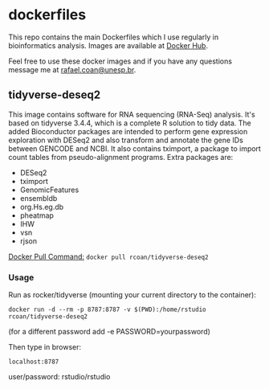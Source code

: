 # dockerfiles

This repo contains the main Dockerfiles which I use regularly in bioinformatics analysis. Images are available at [Docker Hub](https://hub.docker.com/u/rcoan).

Feel free to use these docker images and if you have any questions message me at rafael.coan@unesp.br.

## tidyverse-deseq2

This image contains software for RNA sequencing (RNA-Seq) analysis. It's based on tidyverse 3.4.4, which is a complete R solution to tidy data. The added Bioconductor packages are intended to perform gene expression exploration with DESeq2 and also transform and annotate the gene IDs between GENCODE and NCBI. It also contains tximport, a package to import count tables from pseudo-alignment programs. Extra packages are:

- DESeq2
- tximport
- GenomicFeatures
- ensembldb
- org.Hs.eg.db
- pheatmap
- IHW
- vsn
- rjson

<u>Docker Pull Command:</u> `docker pull rcoan/tidyverse-deseq2`

### Usage

Run as rocker/tidyverse (mounting your current directory to the container):

`docker run -d --rm -p 8787:8787 -v $(PWD):/home/rstudio rcoan/tidyverse-deseq2`

(for a different password add -e PASSWORD=yourpassword)

Then type in browser:

`localhost:8787`

user/password: rstudio/rstudio
